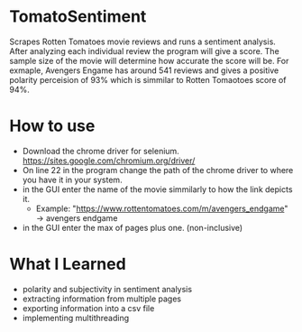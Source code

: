 # TomatoSentiment
Scrapes Rotten Tomatoes movie reviews and runs a sentiment analysis. After analyzing each individual review the program will give a score. The sample size of the movie will determine how accurate the score will be. For exmaple, Avengers Engame has around 541 reviews and gives a positive polarity perceision of 93% which is simmilar to Rotten Tomaotoes score of 94%. 

# How to use
- Download the chrome driver for selenium. https://sites.google.com/chromium.org/driver/
- On line 22 in the program change the path of the chrome driver to where you have it in your system.
- in the GUI enter the name of the movie simmilarly to how the link depicts it.
  - Example: "https://www.rottentomatoes.com/m/avengers_endgame" -> avengers endgame 
- in the GUI enter the max of pages plus one. (non-inclusive)

# What I Learned
- polarity and subjectivity in sentiment analysis 
- extracting information from multiple pages
- exporting information into a csv file 
- implementing multithreading
